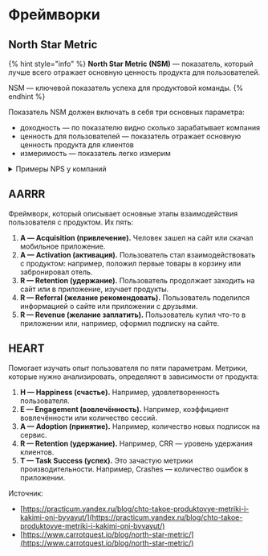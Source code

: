 # Фреймворки

## North Star Metric

{% hint style="info" %}
**North Star Metric (NSM)** — показатель, который лучше всего отражает основную ценность продукта для пользователей.&#x20;

NSM — ключевой показатель успеха для продуктовой команды.
{% endhint %}

Показатель NSM должен включать в себя три основных параметра:&#x20;

* доходность — по показателю видно сколько зарабатывает компания
* ценность для пользователей — показатель отражает основную ценность продукта для клиентов
* измеримость — показатель легко измерим

<details>

<summary>Примеры NPS у компаний</summary>

**E-commerce**

* Количество пользователей, совершивших первый заказ в неделю
* стоимость ежедневных покупок
* LTV&#x20;

#### &#x20;Онлайн-сервисы

* Количество триальных аккаунтов с тремя и более пользователями в первую неделю&#x20;
* процент удержания через год&#x20;
* MRR (регулярная месячная выручка)&#x20;
* MAU (активные пользователи за месяц)

#### Медиа

* Регистрации и удержание
* количество активных пользователей в день
* общая длительность прочтений
* общее число просмотров

</details>

## AARRR

Фреймворк, который описывает основные этапы взаимодействия пользователя с продуктом. Их пять:

1. **A — Аcquisition (привлечение).** Человек зашел на сайт или скачал мобильное приложение.
2. **A — Activation (активация).** Пользователь стал взаимодействовать с продуктом: например, положил первые товары в корзину или забронировал отель.
3. **R — Retention (удержание).** Пользователь продолжает заходить на сайт или в приложение, изучает продукты.
4. **R — Referral (желание рекомендовать).** Пользователь поделился информацией о сайте или приложении с друзьями.
5. **R — Revenue (желание заплатить).** Пользователь купил что-то в приложении или, например, оформил подписку на сайте.

## HEART

Помогает изучать опыт пользователя по пяти параметрам. Метрики, которые нужно анализировать, определяют в зависимости от продукта:

1. **H — Happiness (счастье).** Например, удовлетворенность пользователя.
2. **E — Engagement (вовлечённость).** Например, коэффициент вовлечённости или количество сессий.
3. **A — Adoption (принятие).** Например, количество новых подписок на сервис.
4. **R — Retention (удержание).** Например, CRR — уровень удержания клиентов.
5. **T — Task Success (успех).** Это зачастую метрики производительности. Например, Crashes — количество ошибок в приложении.







Источник:

* [https://practicum.yandex.ru/blog/chto-takoe-produktovye-metriki-i-kakimi-oni-byvayut/](https://practicum.yandex.ru/blog/chto-takoe-produktovye-metriki-i-kakimi-oni-byvayut/)
* [https://www.carrotquest.io/blog/north-star-metric/](https://www.carrotquest.io/blog/north-star-metric/)
